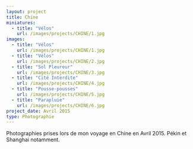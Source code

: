 ```yaml
---
layout: project
title: Chine
miniatures:
  - title: "Vélos"
    url: /images/projects/CHINE/1.jpg
images:
  - title: "Vélos"
    url: /images/projects/CHINE/1.jpg
  - title: "Vélos"
    url: /images/projects/CHINE/2.jpg
  - title: "Sol Pleureur"
    url: /images/projects/CHINE/3.jpg
  - title: "Cité Interdite"
    url: /images/projects/CHINE/4.jpg
  - title: "Pousse-pousses"
    url: /images/projects/CHINE/5.jpg
  - title: "Parapluie"
    url: /images/projects/CHINE/6.jpg
project_date: Avril 2015
type: Photographie
---
```


Photographies prises lors de mon voyage en Chine en Avril 2015. 
Pékin et Shanghai notamment.
